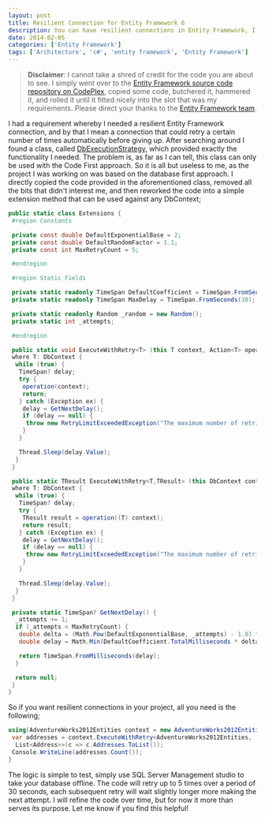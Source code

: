 ```yaml
---
layout: post
title: Resilient Connection for Entity Framework 6
description: You can have resilient connections in Entity Framework, I mean a connection that could retry a certain number of times automatically before giving up.
date: 2014-02-05
categories: ['Entity Framework']
tags: ['Architecture', 'c#', 'entity framework', 'Entity Framework']
---
```


> **Disclaimer**: I cannot take a shred of credit for the code you are about to see. I simply went over to the [Entity Framework source code repository on CodePlex](http://entityframework.codeplex.com/SourceControl/latest 'Entity Framework'), copied some code, butchered it, hammered it, and rolled it until it fitted nicely into the slot that was my requirements. Please direct your thanks to the [Entity Framework team](http://entityframework.codeplex.com/team/view 'Entity Framework Team').

I had a requirement whereby I needed a resilient Entity Framework connection, and by that I mean a connection that could retry a certain number of times automatically before giving up. After searching around I found a class, called [DbExecutionStrategy](http://entityframework.codeplex.com/SourceControl/latest#src/EntityFramework/Infrastructure/DbExecutionStrategy.cs 'DbExecutionStrategy'), which provided exactly the functionality I needed. The problem is, as far as I can tell, this class can only be used with the Code First approach. So it is all but useless to me, as the project I was working on was based on the database first approach. I directly copied the code provided in the aforementioned class, removed all the bits that didn't interest me, and then reworked the code into a simple extension method that can be used against any DbContext;

```csharp
public static class Extensions {
 #region Constants

 private const double DefaultExponentialBase = 2;
 private const double DefaultRandomFactor = 1.1;
 private const int MaxRetryCount = 5;

 #endregion

 #region Static Fields

 private static readonly TimeSpan DefaultCoefficient = TimeSpan.FromSeconds(1);
 private static readonly TimeSpan MaxDelay = TimeSpan.FromSeconds(30);

 private static readonly Random _random = new Random();
 private static int _attempts;

 #endregion

 public static void ExecuteWithRetry<T> (this T context, Action<T> operation)
 where T: DbContext {
  while (true) {
   TimeSpan? delay;
   try {
    operation(context);
    return;
   } catch (Exception ex) {
    delay = GetNextDelay();
    if (delay == null) {
     throw new RetryLimitExceededException("The maximum number of retries has been reached", ex);
    }
   }

   Thread.Sleep(delay.Value);
  }
 }

 public static TResult ExecuteWithRetry<T,TResult> (this DbContext context, Func<T,TResult> operation)
 where T: DbContext {
  while (true) {
   TimeSpan? delay;
   try {
    TResult result = operation((T) context);
    return result;
   } catch (Exception ex) {
    delay = GetNextDelay();
    if (delay == null) {
     throw new RetryLimitExceededException("The maximum number of retries has been reached", ex);
    }
   }

   Thread.Sleep(delay.Value);
  }
 }

 private static TimeSpan? GetNextDelay() {
  _attempts += 1;
  if (_attempts < MaxRetryCount) {
   double delta = (Math.Pow(DefaultExponentialBase, _attempts) - 1.0) * (1.0 + _random.NextDouble() * (DefaultRandomFactor - 1.0));
   double delay = Math.Min(DefaultCoefficient.TotalMilliseconds * delta, MaxDelay.TotalMilliseconds);

   return TimeSpan.FromMilliseconds(delay);
  }

  return null;
 }
}
```

So if you want resilient connections in your project, all you need is the following;

```csharp
using(AdventureWorks2012Entities context = new AdventureWorks2012Entities()) {
 var addresses = context.ExecuteWithRetry<AdventureWorks2012Entities,
  List<Address>>(c => c.Addresses.ToList());
 Console.WriteLine(addresses.Count());
}
```

The logic is simple to test, simply use SQL Server Management studio to take your database offline. The code will retry up to 5 times over a period of 30 seconds, each subsequent retry will wait slightly longer more making the next attempt. I will refine the code over time, but for now it more than serves its purpose. Let me know if you find this helpful!
